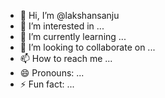 - 👋 Hi, I’m @lakshansanju
- 👀 I’m interested in ...
- 🌱 I’m currently learning ...
- 💞️ I’m looking to collaborate on ...
- 📫 How to reach me ...
- 😄 Pronouns: ...
- ⚡ Fun fact: ...

<!---
lakshansanju/lakshansanju is a ✨ special ✨ repository because its `README.md` (this file) appears on your GitHub profile.
You can click the Preview link to take a look at your changes.
--->
